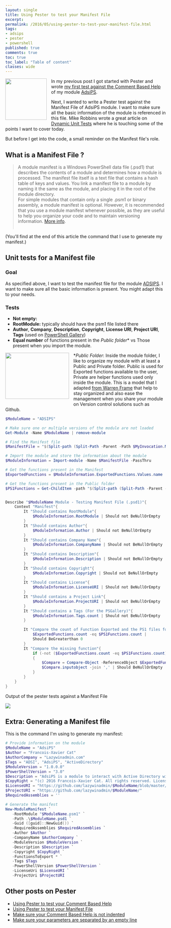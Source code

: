 ```yaml
---
layout: single
title: Using Pester to test your Manifest File
excerpt: 
permalink: /2016/05/using-pester-to-test-your-manifest-file.html
tags: 
- adsips
- pester
- powershell
published: true
comments: true
toc: true
toc_label: "Table of content"
classes: wide
---
```


<img imageanchor="1" style="clear: left; float: left; margin-bottom: 1em; margin-right: 1em;" border="0" height="130" src="{{ site.url }}/images/2016/20160511_Using_Pester_to_test_your_Manifest_File/pester_logo__837959368__-320x320.png" width="130" /> In my previous post I got started with Pester and wrote <a href="{{ site.url }}/2016/05/using-pester-to-test-your-comment-based.html" target="_blank">my first test against the Comment Based Help</a> of my module [AdsiPS](https://github.com/lazywinadmin/AdsiPS").

Next, I wanted to write a Pester test against the Manifest File of AdsiPS module. I want to make sure all the basic information of the module is referenced in this file. Mike Robbins wrote a great article on <a href="http://mikefrobbins.com/2016/04/14/write-dynamic-unit-tests-for-your-powershell-code-with-pester/" target="_blank">Dynamic Unit Tests</a> where he is touching some of the points I want to cover today.

But before I get into the code, a small reminder on the Manifest file's role.


## What is a Manifest File ?


>A module manifest is a Windows PowerShell data file (.psd1) that describes the contents of a module and determines how a module is processed. The manifest file itself is a text file that contains a hash table of keys and values. You link a manifest file to a module by naming it the same as the module, and placing it in the root of the module directory.
> <br> For simple modules that contain only a single .psm1 or binary assembly, a module manifest is optional. However, it is recommended that you use a module manifest whenever possible, as they are useful to help you organize your code and to maintain versioning information. <a href="https://msdn.microsoft.com/en-us/library/dd878337(v=vs.85).aspx">More info</a>.<br><br>

(You'll find at the end of this article the command that I use to generate my manifest.)



## Unit tests for a Manifest file


### Goal

As specified above, I want to test the manifest file for the module <a href="https://github.com/lazywinadmin/AdsiPS" target="_blank">ADSIPS</a>. I want to make sure all the basic information is present. You might adapt this to your needs.

### Tests

* <b>Not empty:</b>
* <b>RootModule:</b> typically should have the psm1 file listed there
* <b>Author</b>, <b>Company</b>, <b>Description</b>, <b>Copyright</b>, <b>License URI</b>, <b>Project URI</b>, <b>Tags</b> (used on <a href="https://www.powershellgallery.com/" target="_blank">PowerShell Gallery</a>)
* <b>Equal number</b> of functions present in the <i>Public folder</i>* vs Those present when you import the module.

<img imageanchor="1" style="clear: left; float: left; margin-bottom: 1em; margin-right: 1em;" border="0" height="145" src="{{ site.url }}/images/2016/20160511_Using_Pester_to_test_your_Manifest_File/2016-05-11_23-40-31__1805837867__-256x186.png" width="200" />*<i>Public Folder</i>: Inside the module folder, I like to organize my module with at least a Public and Private folder. Public is used for Exported functions available to the user, Private are helper functions used only inside the module. This is a model that I adapted [from Warren Frame](http://ramblingcookiemonster.github.io/Building-A-PowerShell-Module/) that help to stay organized and also ease the management when you share your module on Version control solutions such as Github.


```powershell
$ModuleName = "ADSIPS"

# Make sure one or multiple versions of the module are not loaded
Get-Module -Name $ModuleName | remove-module

# Find the Manifest file
$ManifestFile = "$(Split-path (Split-Path -Parent -Path $MyInvocation.MyCommand.Definition))\$ModuleName\$ModuleName.psd1"

# Import the module and store the information about the module
$ModuleInformation = Import-module -Name $ManifestFile -PassThru

# Get the functions present in the Manifest
$ExportedFunctions = $ModuleInformation.ExportedFunctions.Values.name

# Get the functions present in the Public folder
$PS1Functions = Get-ChildItem -path "$(Split-path (Split-Path -Parent -Path $MyInvocation.MyCommand.Definition))\$ModuleName\public\*.ps1"


Describe "$ModuleName Module - Testing Manifest File (.psd1)"{
    Context "Manifest"{
        It "Should contains RootModule"{
            $ModuleInformation.RootModule | Should not BeNullOrEmpty
        }
        It "Should contains Author"{
            $ModuleInformation.Author | Should not BeNullOrEmpty
        }
        It "Should contains Company Name"{
            $ModuleInformation.CompanyName | Should not BeNullOrEmpty
        }
        It "Should contains Description"{
            $ModuleInformation.Description | Should not BeNullOrEmpty
        }
        It "Should contains Copyright"{
            $ModuleInformation.Copyright | Should not BeNullOrEmpty
        }
        It "Should contains License"{
            $ModuleInformation.LicenseURI | Should not BeNullOrEmpty
        }
        It "Should contains a Project Link"{
            $ModuleInformation.ProjectURI | Should not BeNullOrEmpty
        }
        It "Should contains a Tags (For the PSGallery)"{
            $ModuleInformation.Tags.count | Should not BeNullOrEmpty
        }

        It "Compare the count of Function Exported and the PS1 files found"{
            $ExportedFunctions.count -eq $PS1Functions.count |
            Should BeGreaterthan 0
        }
        It "Compare the missing function"{
            if (-not ($ExportedFunctions.count -eq $PS1Functions.count))
            {
                $Compare = Compare-Object -ReferenceObject $ExportedFunctions -DifferenceObject $PS1Functions.basename
                $Compare.inputobject -join ',' | Should BeNullOrEmpty
            }
        }
    }
}
```


Output of the pester tests against a Manifest File

<img border="0" src="{{ site.url }}/images/2016/20160511_Using_Pester_to_test_your_Manifest_File/Pester_Manifest__1218784296__-790x248.png" />


## Extra: Generating a Manifest file

This is the command I'm using to generate my manifest:

```powershell
# Provide information on the module
$ModuleName = "AdsiPS"
$Author = "Francois-Xavier Cat"
$AuthorCompany = "Lazywinadmin.com"
$Tags = "ADSI", "AdsiPS", "ActiveDirectory"
$ModuleVersion = "1.0.0.0"
$PowerShellVersion = "3.0"
$Description = "AdsiPS is a module to interact with Active Directory without the Microsoft ActiveDirectory module"
$CopyRight = "(c) 2016 Francois-Xavier Cat. All rights reserved. Licensed under The MIT License (MIT)"
$LicenseURI = "https://github.com/lazywinadmin/$ModuleName/blob/master/LICENSE"
$ProjectURI = "https://github.com/lazywinadmin/$ModuleName/"
$RequiredAssemblies = ''

# Generate the manifest
New-ModuleManifest `
   -RootModule "$ModuleName.psm1" `
   -Path .\$ModuleName.psd1 `
   -Guid ([guid]::NewGuid()) `
   -RequiredAssemblies $RequiredAssemblies `
   -Author $Author `
   -CompanyName $AuthorCompany `
   -ModuleVersion $ModuleVersion `
   -Description $Description `
   -Copyright $CopyRight `
   -FunctionsToExport * `
   -Tags $Tags `
   -PowerShellVersion $PowerShellVersion `
   -LicenseUri $LicenseURI `
   -ProjectUri $ProjectURI
```



## Other posts on Pester


* <a href="{{ site.url }}/2016/05/using-pester-to-test-your-comment-based.html" target="_blank">Using Pester to test your Comment Based Help</a>
* <a href="{{ site.url }}/2016/05/using-pester-to-test-your-manifest-file.html" target="_blank">Using Pester to test your Manifest File</a>
* <a href="{{ site.url }}/2016/08/powershellpester-make-sure-your-comment.html" target="_blank">Make sure your Comment Based Help is not indented</a>
* <a href="{{ site.url }}/2016/08/powershellpester-make-sure-your.html" target="_blank">Make sure your parameters are separated by an empty line</a>

